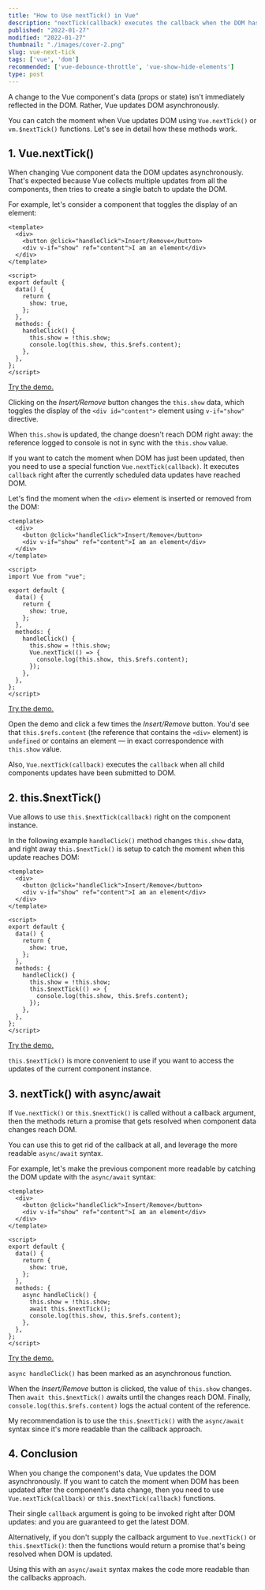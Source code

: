 ```yaml
---
title: "How to Use nextTick() in Vue"
description: "nextTick(callback) executes the callback when the DOM has been updated."  
published: "2022-01-27"
modified: "2022-01-27"
thumbnail: "./images/cover-2.png"
slug: vue-next-tick
tags: ['vue', 'dom']
recommended: ['vue-debounce-throttle', 'vue-show-hide-elements']
type: post
---
```


A change to the Vue component's data (props or state) isn't immediately reflected in the DOM. Rather, Vue updates DOM asynchronously.  

You can catch the moment when Vue updates DOM using `Vue.nextTick()` or `vm.$nextTick()` functions. Let's see in detail how these methods work.

## 1. Vue.nextTick()

When changing Vue component data the DOM updates asynchronously. That's expected because Vue collects multiple updates from all the components, then tries to create a single batch to update the DOM.

For example, let's consider a component that toggles the display of an element:

```vue
<template>
  <div>
    <button @click="handleClick">Insert/Remove</button>
    <div v-if="show" ref="content">I am an element</div>
  </div>
</template>

<script>
export default {
  data() {
    return {
      show: true,
    };
  },
  methods: {
    handleClick() {
      this.show = !this.show;
      console.log(this.show, this.$refs.content);
    },
  },
};
</script>
```

[Try the demo.](https://codesandbox.io/s/without-next-tick-v70zc?file=/src/ToggleButton.vue)

Clicking on the *Insert/Remove* button changes the `this.show` data, which toggles the display of the `<div id="content">` element using `v-if="show"` directive.  

When `this.show` is updated, the change doesn't reach DOM right away: the reference logged to console is not in sync with the `this.show` value.  

If you want to catch the moment when DOM has just been updated, then you need to use a special function `Vue.nextTick(callback)`. It executes `callback` right after the currently scheduled data updates have reached DOM.  

Let's find the moment when the `<div>` element is inserted or removed from the DOM:

```vue{19-21}
<template>
  <div>
    <button @click="handleClick">Insert/Remove</button>
    <div v-if="show" ref="content">I am an element</div>
  </div>
</template>

<script>
import Vue from "vue";

export default {
  data() {
    return {
      show: true,
    };
  },
  methods: {
    handleClick() {
      this.show = !this.show;
      Vue.nextTick(() => {
        console.log(this.show, this.$refs.content);
      });
    },
  },
};
</script>
```

[Try the demo.](https://codesandbox.io/s/vue-next-tick-031dj?file=/src/ToggleButton.vue)

Open the demo and click a few times the *Insert/Remove* button. You'd see that `this.$refs.content` (the reference that contains the `<div>` element) is `undefined` or contains an element &mdash; in exact correspondence with `this.show` value.  

Also, `Vue.nextTick(callback)` executes the `callback` when all child components updates have been submitted to DOM.  

## 2. this.$nextTick()

Vue allows to use `this.$nextTick(callback)` right on the component instance.  

In the following example `handleClick()` method changes `this.show` data, and right away `this.$nextTick()` is setup to catch the moment when this update reaches DOM:

```vue{17-19}
<template>
  <div>
    <button @click="handleClick">Insert/Remove</button>
    <div v-if="show" ref="content">I am an element</div>
  </div>
</template>

<script>
export default {
  data() {
    return {
      show: true,
    };
  },
  methods: {
    handleClick() {
      this.show = !this.show;
      this.$nextTick(() => {
        console.log(this.show, this.$refs.content);
      });
    },
  },
};
</script>
```
[Try the demo.](https://codesandbox.io/s/this-next-tick-3mtol?file=/src/ToggleButton.vue)

`this.$nextTick()` is more convenient to use if you want to access the updates of the current component instance.  

## 3. nextTick() with async/await

If `Vue.nextTick()` or `this.$nextTick()` is called without a callback argument, then the methods return a promise that gets resolved when component data changes reach DOM.  

You can use this to get rid of the callback at all, and leverage the more readable `async/await` syntax.

For example, let's make the previous component more readable by catching the DOM update with the `async/await` syntax:

```vue{17-18}
<template>
  <div>
    <button @click="handleClick">Insert/Remove</button>
    <div v-if="show" ref="content">I am an element</div>
  </div>
</template>

<script>
export default {
  data() {
    return {
      show: true,
    };
  },
  methods: {
    async handleClick() {
      this.show = !this.show;
      await this.$nextTick();
      console.log(this.show, this.$refs.content);
    },
  },
};
</script>
```

[Try the demo.](https://codesandbox.io/s/await-this-next-tick-o8qvf?file=/src/ToggleButton.vue)

`async handleClick()` has been marked as an asynchronous function. 

When the *Insert/Remove* button is clicked, the value of `this.show` changes. Then `await this.$nextTick()` awaits until the changes reach DOM. Finally, `console.log(this.$refs.content)` logs the actual content of the reference.  

My recommendation is to use the `this.$nextTick()` with the `async/await` syntax since it's more readable than the callback approach.  

## 4. Conclusion

When you change the component's data, Vue updates the DOM asynchronously. If you want to catch the moment when DOM has been updated after the component's data change, then you need to use `Vue.nextTick(callback)` or `this.$nextTick(callback)` functions.  

Their single `callback` argument is going to be invoked right after DOM updates: and you are guaranteed to get the latest DOM.  

Alternatively, if you don't supply the callback argument to `Vue.nextTick()` or `this.$nextTick()`: then the functions would return a promise that's being resolved when DOM is updated. 

Using this with an `async/await` syntax makes the code more readable than the callbacks approach.  